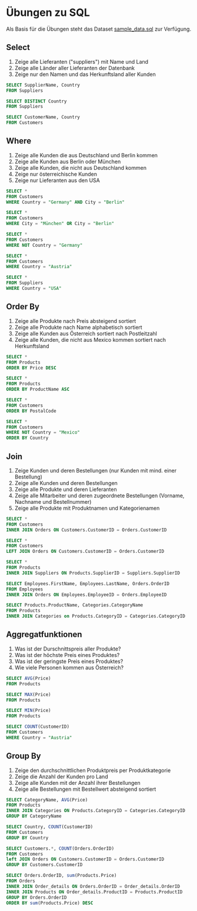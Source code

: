 # Übungen zu SQL

Als Basis für die Übungen steht das Dataset [sample_data.sql](sample_data.sql) zur Verfügung.

## Select

1. Zeige alle Lieferanten ("suppliers") mit Name und Land
2. Zeige alle Länder aller Lieferanten der Datenbank
3. Zeige nur den Namen und das Herkunftsland aller Kunden

```sql
SELECT SupplierName, Country
FROM Suppliers
```

```sql
SELECT DISTINCT Country
FROM Suppliers
```

```sql
SELECT CustomerName, Country
FROM Customers
```

## Where

1. Zeige alle Kunden die aus Deutschland und Berlin kommen
2. Zeige alle Kunden aus Berlin oder München
3. Zeige alle Kunden, die nicht aus Deutschland kommen
4. Zeige nur österreichische Kunden
5. Zeige nur Lieferanten aus den USA

```sql
SELECT *
FROM Customers
WHERE Country = "Germany" AND City = "Berlin"
```

```sql
SELECT *
FROM Customers
WHERE City = "München" OR City = "Berlin"
```

```sql
SELECT *
FROM Customers
WHERE NOT Country = "Germany"
```

```sql
SELECT *
FROM Customers
WHERE Country = "Austria"
```

```sql
SELECT *
FROM Suppliers
WHERE Country = "USA"
```

## Order By

1. Zeige alle Produkte nach Preis absteigend sortiert
1. Zeige alle Produkte nach Name alphabetisch sortiert
1. Zeige alle Kunden aus Österreich sortiert nach Postleitzahl
1. Zeige alle Kunden, die nicht aus Mexico kommen sortiert nach Herkunftsland

```sql
SELECT *
FROM Products
ORDER BY Price DESC
```

```sql
SELECT *
FROM Products
ORDER BY ProductName ASC
```

```sql
SELECT *
FROM Customers
ORDER BY PostalCode
```

```sql
SELECT *
FROM Customers
WHERE NOT Country = "Mexico"
ORDER BY Country
```

## Join

1. Zeige Kunden und deren Bestellungen (nur Kunden mit mind. einer Bestellung)
1. Zeige alle Kunden und deren Bestellungen
1. Zeige alle Produkte und deren Lieferanten
1. Zeige alle Mitarbeiter und deren zugeordnete Bestellungen (Vorname, Nachname und Bestellnummer)
1. Zeige alle Produkte mit Produktnamen und Kategorienamen

```sql
SELECT *
FROM Customers
INNER JOIN Orders ON Customers.CustomerID = Orders.CustomerID
```

```sql
SELECT *
FROM Customers
LEFT JOIN Orders ON Customers.CustomerID = Orders.CustomerID
```

```sql
SELECT *
FROM Products
INNER JOIN Suppliers ON Products.SupplierID = Suppliers.SupplierID
```

```sql
SELECT Employees.FirstName, Employees.LastName, Orders.OrderID
FROM Employees
INNER JOIN Orders ON Employees.EmployeeID = Orders.EmployeeID
```

```sql
SELECT Products.ProductName, Categories.CategoryName
FROM Products
INNER JOIN Categories on Products.CategoryID = Categories.CategoryID
```

## Aggregatfunktionen

1. Was ist der Durschnittspreis aller Produkte?
2. Was ist der höchste Preis eines Produktes?
3. Was ist der geringste Preis eines Produktes?
4. Wie viele Personen kommen aus Österreich?

```sql
SELECT AVG(Price)
FROM Products
```

```sql
SELECT MAX(Price)
FROM Products
```

```sql
SELECT MIN(Price)
FROM Products
```

```sql
SELECT COUNT(CustomerID)
FROM Customers
WHERE Country = "Austria"
```

## Group By

1. Zeige den durchschnittlichen Produktpreis per Produktkategorie
2. Zeige die Anzahl der Kunden pro Land
3. Zeige alle Kunden mit der Anzahl ihrer Bestellungen
4. Zeige alle Bestellungen mit Bestellwert absteigend sortiert

```sql
SELECT CategoryName, AVG(Price)
FROM Products
INNER JOIN Categories ON Products.CategoryID = Categories.CategoryID
GROUP BY CategoryName
```

```sql
SELECT Country, COUNT(CustomerID)
FROM Customers
GROUP BY Country
```

```sql
SELECT Customers.*, COUNT(Orders.OrderID)
FROM Customers
left JOIN Orders ON Customers.CustomerID = Orders.CustomerID
GROUP BY Customers.CustomerID
```

```sql
SELECT Orders.OrderID, sum(Products.Price)
FROM Orders
INNER JOIN Order_details ON Orders.OrderID = Order_details.OrderID
INNER JOIN Products ON Order_details.ProductID = Products.ProductID
GROUP BY Orders.OrderID
ORDER BY sum(Products.Price) DESC
```
